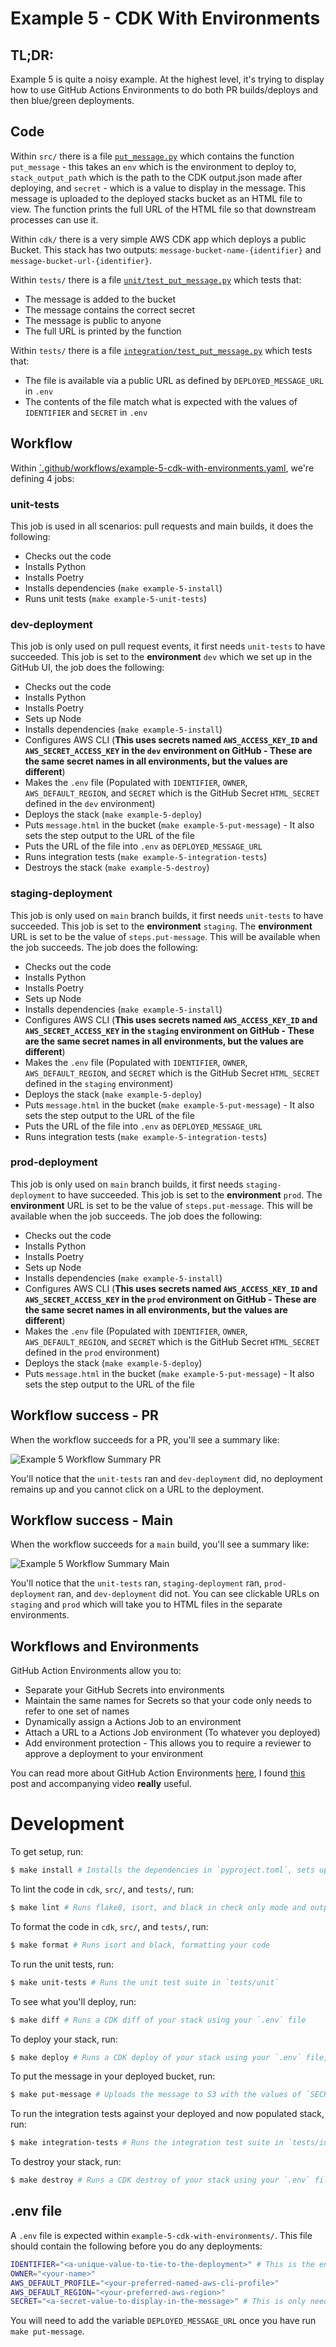 # Example 5 - CDK With Environments

## TL;DR:

Example 5 is quite a noisy example. At the highest level, it's trying to display how to use GitHub Actions Environments to do both PR builds/deploys and then blue/green deployments.

## Code

Within `src/` there is a file [`put_message.py`](./src/put_message.py) which contains the function `put_message` - this takes an `env` which is the environment to deploy to, `stack_output_path` which is the path to the CDK output.json made after deploying, and `secret` - which is a value to display in the message. This message is uploaded to the deployed stacks bucket as an HTML file to view. The function prints the full URL of the HTML file so that downstream processes can use it.

Within `cdk/` there is a very simple AWS CDK app which deploys a public Bucket. This stack has two outputs: `message-bucket-name-{identifier}` and `message-bucket-url-{identifier}`.

Within `tests/` there is a file [`unit/test_put_message.py`](./tests/unit/test_put_message.py) which tests that:

* The message is added to the bucket
* The message contains the correct secret
* The message is public to anyone
* The full URL is printed by the function

Within `tests/` there is a file [`integration/test_put_message.py`](./tests/integration/test_put_message.py) which tests that:

* The file is available via a public URL as defined by `DEPLOYED_MESSAGE_URL` in `.env`
* The contents of the file match what is expected with the values of `IDENTIFIER` and `SECRET` in `.env`

## Workflow

Within [`.github/workflows/example-5-cdk-with-environments.yaml](../.github/workflows/example-5-cdk-with-environments.yaml), we're defining 4 jobs:

### unit-tests

This job is used in all scenarios: pull requests and main builds, it does the following:

* Checks out the code
* Installs Python
* Installs Poetry
* Installs dependencies (`make example-5-install`)
* Runs unit tests (`make example-5-unit-tests`)

### dev-deployment

This job is only used on pull request events, it first needs `unit-tests` to have succeeded. This job is set to the **environment** `dev` which we set up in the GitHub UI, the job does the following:

* Checks out the code
* Installs Python
* Installs Poetry
* Sets up Node
* Installs dependencies (`make example-5-install`)
* Configures AWS CLI (**This uses secrets named `AWS_ACCESS_KEY_ID` and `AWS_SECRET_ACCESS_KEY` in the `dev` environment on GitHub - These are the same secret names in all environments, but the values are different**)
* Makes the `.env` file (Populated with `IDENTIFIER`, `OWNER`, `AWS_DEFAULT_REGION`, and `SECRET` which is the GitHub Secret `HTML_SECRET` defined in the `dev` environment)
* Deploys the stack (`make example-5-deploy`)
* Puts `message.html` in the bucket (`make example-5-put-message`) - It also sets the step output to the URL of the file
* Puts the URL of the file into `.env` as `DEPLOYED_MESSAGE_URL`
* Runs integration tests (`make example-5-integration-tests`)
* Destroys the stack (`make example-5-destroy`)

### staging-deployment

This job is only used on `main` branch builds, it first needs `unit-tests` to have succeeded. This job is set to the **environment** `staging`. The **environment** URL is set to be the value of `steps.put-message`. This will be available when the job succeeds. The job does the following:

* Checks out the code
* Installs Python
* Installs Poetry
* Sets up Node
* Installs dependencies (`make example-5-install`)
* Configures AWS CLI (**This uses secrets named `AWS_ACCESS_KEY_ID` and `AWS_SECRET_ACCESS_KEY` in the `staging` environment on GitHub - These are the same secret names in all environments, but the values are different**)
* Makes the `.env` file (Populated with `IDENTIFIER`, `OWNER`, `AWS_DEFAULT_REGION`, and `SECRET` which is the GitHub Secret `HTML_SECRET` defined in the `staging` environment)
* Deploys the stack (`make example-5-deploy`)
* Puts `message.html` in the bucket (`make example-5-put-message`) - It also sets the step output to the URL of the file
* Puts the URL of the file into `.env` as `DEPLOYED_MESSAGE_URL`
* Runs integration tests (`make example-5-integration-tests`)

### prod-deployment

This job is only used on `main` branch builds, it first needs `staging-deployment` to have succeeded. This job is set to the **environment** `prod`. The **environment** URL is set to be the value of `steps.put-message`. This will be available when the job succeeds. The job does the following:

* Checks out the code
* Installs Python
* Installs Poetry
* Sets up Node
* Installs dependencies (`make example-5-install`)
* Configures AWS CLI (**This uses secrets named `AWS_ACCESS_KEY_ID` and `AWS_SECRET_ACCESS_KEY` in the `prod` environment on GitHub - These are the same secret names in all environments, but the values are different**)
* Makes the `.env` file (Populated with `IDENTIFIER`, `OWNER`, `AWS_DEFAULT_REGION`, and `SECRET` which is the GitHub Secret `HTML_SECRET` defined in the `prod` environment)
* Deploys the stack (`make example-5-deploy`)
* Puts `message.html` in the bucket (`make example-5-put-message`) - It also sets the step output to the URL of the file

## Workflow success - PR

When the workflow succeeds for a PR, you'll see a summary like:

![Example 5 Workflow Summary PR](./workflow-summary-pr.png)

You'll notice that the `unit-tests` ran and `dev-deployment` did, no deployment remains up and you cannot click on a URL to the deployment.

## Workflow success - Main

When the workflow succeeds for a `main` build, you'll see a summary like:

![Example 5 Workflow Summary Main](./workflow-summary-main.png)

You'll notice that the `unit-tests` ran, `staging-deployment` ran, `prod-deployment` ran, and `dev-deployment` did not. You can see clickable URLs on `staging` and `prod` which will take you to HTML files in the separate environments.

## Workflows and Environments

GitHub Action Environments allow you to:

* Separate your GitHub Secrets into environments
* Maintain the same names for Secrets so that your code only needs to refer to one set of names
* Dynamically assign a Actions Job to an environment
* Attach a URL to a Actions Job environment (To whatever you deployed)
* Add environment protection - This allows you to require a reviewer to approve a deployment to your environment

You can read more about GitHub Action Environments [here](https://docs.github.com/en/actions/reference/environments), I found [this](https://dev.to/n3wt0n/everything-you-need-to-know-about-github-actions-environments-9p7) post and accompanying video **really** useful.

# Development

To get setup, run:

```bash
$ make install # Installs the dependencies in `pyproject.toml`, sets up a Poetry Virtual Environment, and echoes its location for use in IDEs, it also installs the dependencies in `package-lock.json`
```

To lint the code in `cdk`, `src/`, and `tests/`, run:

```bash
$ make lint # Runs flake8, isort, and black in check only mode and outputs any linting issues
```

To format the code in `cdk`, `src/`, and `tests/`, run:

```bash
$ make format # Runs isort and black, formatting your code
```

To run the unit tests, run:

```bash
$ make unit-tests # Runs the unit test suite in `tests/unit`
```

To see what you'll deploy, run:

```bash
$ make diff # Runs a CDK diff of your stack using your `.env` file
```

To deploy your stack, run:

```bash
$ make deploy # Runs a CDK deploy of your stack using your `.env` file, it creates a file called `example-5-outputs.json` which are the CDK outputs
```

To put the message in your deployed bucket, run:

```bash
$ make put-message # Uploads the message to S3 with the values of `SECRET` and `IDENTIFIER` in `.env` and the outputs in `example-5-outputs.json`. This also outputs the full URL of the message - **you should put this in your `.env` file as `DEPLOYED_MESSAGE_URL`**
```

To run the integration tests against your deployed and now populated stack, run:

```bash
$ make integration-tests # Runs the integration test suite in `tests/integration`
```

To destroy your stack, run:

```bash
$ make destroy # Runs a CDK destroy of your stack using your `.env` file
```

## .env file

A `.env` file is expected within `example-5-cdk-with-environments/`. This file should contain the following before you do any deployments:

```bash
IDENTIFIER="<a-unique-value-to-tie-to-the-deployment>" # This is the environment in GitHub Actions
OWNER="<your-name>"
AWS_DEFAULT_PROFILE="<your-preferred-named-aws-cli-profile>"
AWS_DEFAULT_REGION="<your-preferred-aws-region>"
SECRET="<a-secret-value-to-display-in-the-message>" # This is only needed on local deploys, this value is retrieved from `${{ secrets.HTML_SECRET }} in GitHub Actions
```

You will need to add the variable `DEPLOYED_MESSAGE_URL` once you have run `make put-message`.
